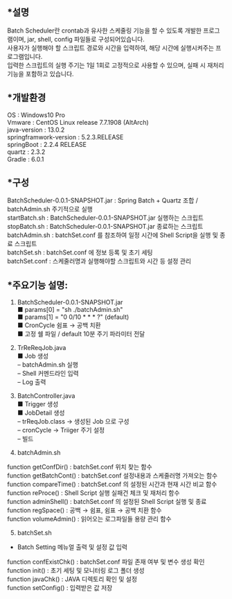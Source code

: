 *설명
-------------
   
Batch Scheduler란 crontab과 유사한 스케줄링 기능을 할 수 있도록 개발한 프로그램이며, jar, shell, config 파일들로 구성되어있습니다.   
사용자가 실행해야 할 스크립트 경로와 시간을 입력하여, 해당 시간에 실행시켜주는 프로그램입니다.   
입력한 스크립트의 실행 주기는 1일 1회로 고정적으로 사용할 수 있으며, 실패 시 재처리 기능을 포함하고 있습니다.   
      
   
   
   
*개발환경
-------------
   
OS : Windows10 Pro   
Vmware : CentOS Linux release 7.7.1908 (AltArch)   
java-version : 13.0.2   
springframwork-version : 5.2.3.RELEASE    
springBoot : 2.2.4 RELEASE   
quartz  : 2.3.2   
Gradle : 6.0.1   
      
   
      
*구성
-------------
   
BatchScheduler-0.0.1-SNAPSHOT.jar : Spring Batch + Quartz 조합 / batchAdmin.sh 주기적으로 실행   
startBatch.sh : BatchScheduler-0.0.1-SNAPSHOT.jar 실행하는 스크립트   
stopBatch.sh : BatchScheduler-0.0.1-SNAPSHOT.jar 종료하는 스크립트   
batchAdmin.sh : batchSet.conf 를 참조하여 일정 시간에 Shell Script을 실행 및 종료 스크립트   
batchSet.sh : batchSet.conf 에 정보 등록 및 초기 세팅   
batchSet.conf : 스케줄러명과 실행해야할 스크립트와 시간 등 설정 관리   
      
   
      
*주요기능 설명:  
-------------
   
1) BatchScheduler-0.0.1-SNAPSHOT.jar      
  ■  params[0] = "sh ./batchAdmin.sh"   
  ■  params[1] = "0 0/10 * * * ?" (default)   
  ■  CronCycle 쉼표 → 공백 치환   
  ■  고정 쉘 파일 / default 10분 주기 파라미터 전달   
      

2) TrReReqJob.java   
  ■  Job 생성   
      – batchAdmin.sh 실행   
      – Shell 커멘드라인 입력   
      – Log 출력   
      

3) BatchController.java   
  ■  Trigger 생성   
  ■  JobDetail 생성   
      –  trReqJob.class → 생성된 Job 으로 구성   
      –  cronCycle → Triiger 주기 설정   
      –  빌드   
      

4) batchAdmin.sh   

function getConfDir() : batchSet.conf 위치 찾는 함수   
function getBatchCont() : batchSet.conf 설정내용과 스케줄러명 가져오는 함수   
function compareTime() : batchSet.conf 의 설정된 시간과 현재 시간 비교 함수   
function reProce() : Shell Script 실행 실패건 체크 및 재처리 함수   
function adminShell() : batchSet.conf 의 설정된 Shell Script 실행 및 종료   
function regSpace() : 공백 → 쉼표, 쉼표 → 공백 치환 함수   
function volumeAdmin() : 읽어오는 로그파일들 용량 관리 함수   
       

5) batchSet.sh   
- Batch Setting 메뉴얼 출력 및 설정 값 입력   

function confExistChk() : batchSet.conf 파일 존재 여부 및 변수 생성 확인   
function init() : 초기 세팅 및 모니터링 로그 폴더 생성   
function javaChk() : JAVA 디렉토리 확인 및 설정   
function setConfig() : 입력받은 값 저장   
   
